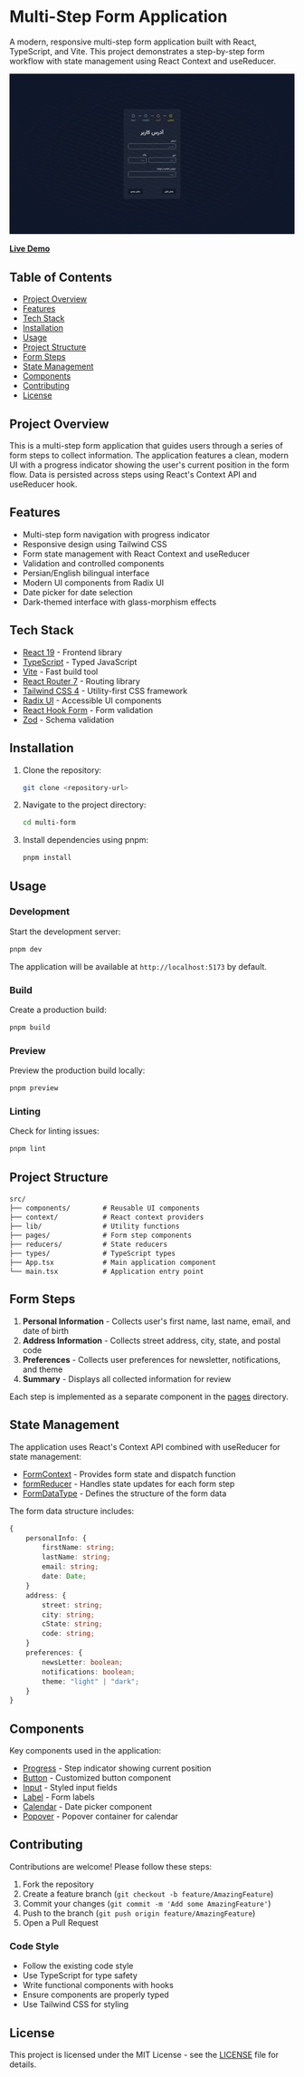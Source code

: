 # Multi-Step Form Application

A modern, responsive multi-step form application built with React, TypeScript, and Vite. This project demonstrates a step-by-step form workflow with state management using React Context and useReducer.

![Mainpage](./assets/1.png)

[**Live Demo**](https://multi-form-z6bp.onrender.com)

## Table of Contents

-   [Project Overview](#project-overview)
-   [Features](#features)
-   [Tech Stack](#tech-stack)
-   [Installation](#installation)
-   [Usage](#usage)
-   [Project Structure](#project-structure)
-   [Form Steps](#form-steps)
-   [State Management](#state-management)
-   [Components](#components)
-   [Contributing](#contributing)
-   [License](#license)

## Project Overview

This is a multi-step form application that guides users through a series of form steps to collect information. The application features a clean, modern UI with a progress indicator showing the user's current position in the form flow. Data is persisted across steps using React's Context API and useReducer hook.

## Features

-   Multi-step form navigation with progress indicator
-   Responsive design using Tailwind CSS
-   Form state management with React Context and useReducer
-   Validation and controlled components
-   Persian/English bilingual interface
-   Modern UI components from Radix UI
-   Date picker for date selection
-   Dark-themed interface with glass-morphism effects

## Tech Stack

-   [React 19](https://reactjs.org/) - Frontend library
-   [TypeScript](https://www.typescriptlang.org/) - Typed JavaScript
-   [Vite](https://vitejs.dev/) - Fast build tool
-   [React Router 7](https://reactrouter.com/) - Routing library
-   [Tailwind CSS 4](https://tailwindcss.com/) - Utility-first CSS framework
-   [Radix UI](https://www.radix-ui.com/) - Accessible UI components
-   [React Hook Form](https://react-hook-form.com/) - Form validation
-   [Zod](https://zod.dev/) - Schema validation

## Installation

1. Clone the repository:

    ```bash
    git clone <repository-url>
    ```

2. Navigate to the project directory:

    ```bash
    cd multi-form
    ```

3. Install dependencies using pnpm:
    ```bash
    pnpm install
    ```

## Usage

### Development

Start the development server:

```bash
pnpm dev
```

The application will be available at `http://localhost:5173` by default.

### Build

Create a production build:

```bash
pnpm build
```

### Preview

Preview the production build locally:

```bash
pnpm preview
```

### Linting

Check for linting issues:

```bash
pnpm lint
```

## Project Structure

```
src/
├── components/        # Reusable UI components
├── context/           # React context providers
├── lib/               # Utility functions
├── pages/             # Form step components
├── reducers/          # State reducers
├── types/             # TypeScript types
├── App.tsx            # Main application component
└── main.tsx           # Application entry point
```

## Form Steps

1. **Personal Information** - Collects user's first name, last name, email, and date of birth
2. **Address Information** - Collects street address, city, state, and postal code
3. **Preferences** - Collects user preferences for newsletter, notifications, and theme
4. **Summary** - Displays all collected information for review

Each step is implemented as a separate component in the [pages](src/pages) directory.

## State Management

The application uses React's Context API combined with useReducer for state management:

-   [FormContext](src/context/FormContext.tsx) - Provides form state and dispatch function
-   [formReducer](src/reducers/formReducer.ts) - Handles state updates for each form step
-   [FormDataType](src/types/index.ts) - Defines the structure of the form data

The form data structure includes:

```typescript
{
	personalInfo: {
		firstName: string;
		lastName: string;
		email: string;
		date: Date;
	}
	address: {
		street: string;
		city: string;
		cState: string;
		code: string;
	}
	preferences: {
		newsLetter: boolean;
		notifications: boolean;
		theme: "light" | "dark";
	}
}
```

## Components

Key components used in the application:

-   [Progress](src/components/Progress.tsx) - Step indicator showing current position
-   [Button](src/components/ui/button.tsx) - Customized button component
-   [Input](src/components/ui/input.tsx) - Styled input fields
-   [Label](src/components/ui/label.tsx) - Form labels
-   [Calendar](src/components/ui/calendar.tsx) - Date picker component
-   [Popover](src/components/ui/popover.tsx) - Popover container for calendar

## Contributing

Contributions are welcome! Please follow these steps:

1. Fork the repository
2. Create a feature branch (`git checkout -b feature/AmazingFeature`)
3. Commit your changes (`git commit -m 'Add some AmazingFeature'`)
4. Push to the branch (`git push origin feature/AmazingFeature`)
5. Open a Pull Request

### Code Style

-   Follow the existing code style
-   Use TypeScript for type safety
-   Write functional components with hooks
-   Ensure components are properly typed
-   Use Tailwind CSS for styling

## License

This project is licensed under the MIT License - see the [LICENSE](LICENSE) file for details.
